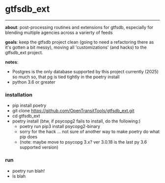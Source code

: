 # gtfsdb_ext
----------
**about**: post-processing routines and extensions for gtfsdb, especially for blending multiple agencies across a varierty of feeds

**goals**: keep the gtfsdb project clean (going to need a refactoring there as it's gotten a bit messy), moving all 'customizations' (and hacks) to the gtfsdb_ext project.

**notes**: 
 - Postgres is the only database supported by this project currently (2025)
   so much so, that pg is tied tightly in the poetry install
 - python 3.6 or greater

### installation 
- pip install poetry
- git clone https://github.com/OpenTransitTools/gtfsdb_ext.git
- cd gtfsdb_ext
- poetry install (btw, if psycopg2 fails to install, do the following:)
  - poetry run pip3 install psycopg2-binary
  - sorry for the hack ... not sure of another way to make poetry do what pip does
  - (note: maybe move to psycopg 3.x?  ver 3.0.18 is the last py 3.6 supported version)

### run
- poetry run blah!
- ls blah
